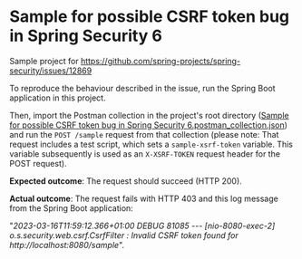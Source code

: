 # Sample for possible CSRF token bug in Spring Security 6
Sample project for https://github.com/spring-projects/spring-security/issues/12869

To reproduce the behaviour described in the issue, run the Spring Boot application in this project.

Then, import the Postman collection in the project's root directory ([Sample for possible CSRF token bug in Spring Security 6.postman_collection.json](Sample%20for%20possible%20CSRF%20token%20bug%20in%20Spring%20Security%206.postman_collection.json))
and run the `POST /sample` request from that collection (please note: That request includes a test script, which sets a `sample-xsrf-token` variable.
This variable subsequently is used as an `X-XSRF-TOKEN` request header for the POST request).

**Expected outcome**: The request should succeed (HTTP 200).

**Actual outcome**: The request fails with HTTP 403 and this log message from the Spring Boot application:

"*2023-03-16T11:59:12.366+01:00 DEBUG 81085 --- [nio-8080-exec-2] o.s.security.web.csrf.CsrfFilter         : Invalid CSRF token found for http://localhost:8080/sample*".
